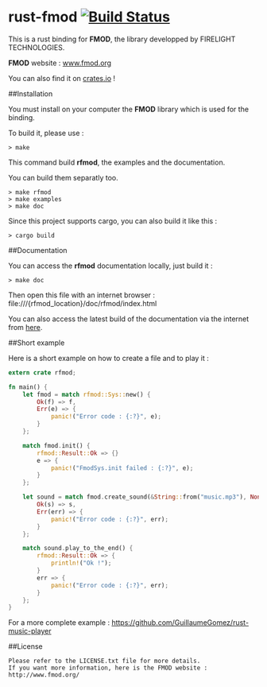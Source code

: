 rust-fmod [![Build Status](https://api.travis-ci.org/GuillaumeGomez/rust-fmod.png?branch=master)](https://travis-ci.org/GuillaumeGomez/rust-fmod)
=========

This is a rust binding for __FMOD__, the library developped by FIRELIGHT TECHNOLOGIES.

__FMOD__ website : www.fmod.org

You can also find it on [crates.io](https://crates.io/crates/fmod) !

##Installation

You must install on your computer the __FMOD__ library which is used for the binding.

To build it, please use :

```Shell
> make
```

This command build __rfmod__, the examples and the documentation.

You can build them separatly too.

```Shell
> make rfmod
> make examples
> make doc
```

Since this project supports cargo, you can also build it like this :

```Shell
> cargo build
```

##Documentation

You can access the __rfmod__ documentation locally, just build it :

```Shell
> make doc
```

Then open this file with an internet browser :
file:///{rfmod_location}/doc/rfmod/index.html


You can also access the latest build of the documentation via the internet from [here](http://rust-ci.org/GuillaumeGomez/rust-fmod/doc/rfmod/).

##Short example

Here is a short example on how to create a file and to play it :

```Rust
extern crate rfmod;

fn main() {
    let fmod = match rfmod::Sys::new() {
        Ok(f) => f,
        Err(e) => {
            panic!("Error code : {:?}", e);
        }
    };

    match fmod.init() {
        rfmod::Result::Ok => {}
        e => {
            panic!("FmodSys.init failed : {:?}", e);
        }
    };

    let sound = match fmod.create_sound(&String::from("music.mp3"), None, None) {
        Ok(s) => s,
        Err(err) => {
            panic!("Error code : {:?}", err);
        }
    };

    match sound.play_to_the_end() {
        rfmod::Result::Ok => {
            println!("Ok !");
        }
        err => {
            panic!("Error code : {:?}", err);
        }
    };
}
```

For a more complete example : https://github.com/GuillaumeGomez/rust-music-player

##License

    Please refer to the LICENSE.txt file for more details.
    If you want more information, here is the FMOD website : http://www.fmod.org/
